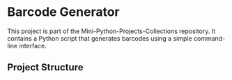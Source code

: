 # Barcode Generator

This project is part of the Mini-Python-Projects-Collections repository. It contains a Python script that generates barcodes using a simple command-line interface.

## Project Structure

